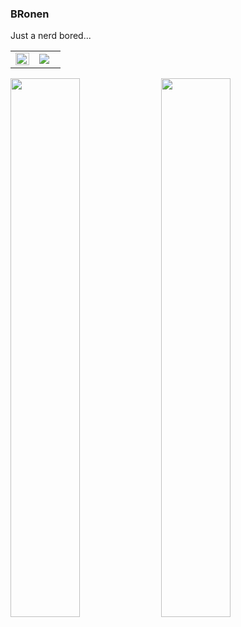 
### BRonen

Just a nerd bored...


<table>
  <tr>
    <td width="45%"><img width="100%" src="https://github-readme-stats.vercel.app/api/top-langs/?username=BRonen&layout=compact&hide=html,css" /></td>
    <td width="50%"><img src="https://github-readme-stats.vercel.app/api?username=BRonen"/></td>
  </tr>
</table>

[<img width="47%" src="https://github-readme-stats.vercel.app/api/pin/?username=BRonen&repo=bronen.github.io"/>](https://github.com/BRonen/bronen.github.io)
[<img width="47%" src="https://github-readme-stats.vercel.app/api/pin/?username=BRonen&repo=Playground"/>](https://github.com/BRonen/Playground)
